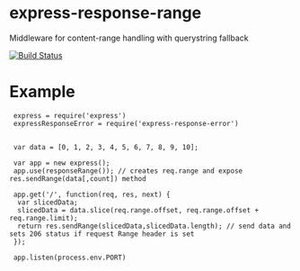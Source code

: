 # express-response-range

Middleware for content-range handling with querystring fallback

[![Build Status](https://travis-ci.org/jakubknejzlik/express-response-range.svg?branch=master)](https://travis-ci.org/jakubknejzlik/express-response-range)

# Example

```
 express = require('express')
 expressResponseError = require('express-response-error')


 var data = [0, 1, 2, 3, 4, 5, 6, 7, 8, 9, 10];

 var app = new express();
 app.use(responseRange()); // creates req.range and expose res.sendRange(data[,count]) method
    
 app.get('/', function(req, res, next) {
  var slicedData;
  slicedData = data.slice(req.range.offset, req.range.offset + req.range.limit);
  return res.sendRange(slicedData,slicedData.length); // send data and sets 206 status if request Range header is set 
 });

 app.listen(process.env.PORT)

```
